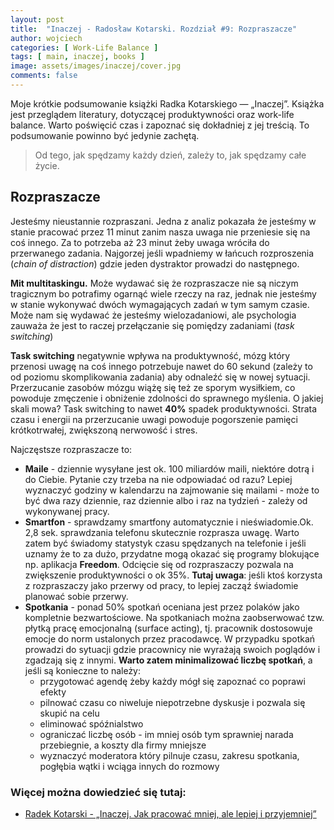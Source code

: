 ```yaml
---
layout: post
title:  "Inaczej - Radosław Kotarski. Rozdział #9: Rozpraszacze"
author: wojciech
categories: [ Work-Life Balance ]
tags: [ main, inaczej, books ]
image: assets/images/inaczej/cover.jpg
comments: false
---
```

Moje krótkie podsumowanie książki Radka Kotarskiego — „Inaczej”. Książka jest przeglądem literatury, dotyczącej
produktywności oraz work-life balance. Warto poświęcić czas i zapoznać się dokładniej z jej treścią.
To podsumowanie powinno być jedynie zachętą.

> Od tego, jak spędzamy każdy dzień, zależy to, jak spędzamy całe życie.

## Rozpraszacze

Jesteśmy nieustannie rozpraszani. Jedna z analiz pokazała że jesteśmy w stanie pracować przez 11 minut zanim nasza uwaga
nie przeniesie się na coś innego. Za to potrzeba aż 23 minut żeby uwaga wróciła do przerwanego zadania. Najgorzej jeśli
wpadniemy w łańcuch rozproszenia (_chain of distraction_) gdzie jeden dystraktor prowadzi do następnego.

**Mit multitaskingu.** Może wydawać się że rozpraszacze nie są niczym tragicznym bo potrafimy ogarnąć wiele rzeczy na
raz, jednak nie jesteśmy w stanie wykonywać dwóch wymagających zadań w tym samym czasie. Może nam się wydawać że
jesteśmy wielozadaniowi, ale psychologia zauważa że jest to raczej przełączanie się pomiędzy zadaniami (_task
switching_)

**Task switching** negatywnie wpływa na produktywność, mózg który przenosi uwagę na coś innego potrzebuje nawet do 60
sekund (zależy to od poziomu skomplikowania zadania) aby odnaleźć się w nowej sytuacji. Przerzucanie zasobów mózgu wiążę
się też ze sporym wysiłkiem, co powoduje zmęczenie i obniżenie zdolności do sprawnego myślenia. O jakiej skali mowa?
Task switching to nawet **40%** spadek produktywności. Strata czasu i energii na przerzucanie uwagi powoduje pogorszenie
pamięci krótkotrwałej, zwiększoną nerwowość i stres.

Najczęstsze rozpraszacze to:

* **Maile** - dziennie wysyłane jest ok. 100 miliardów maili, niektóre dotrą i do Ciebie. Pytanie czy trzeba na nie
  odpowiadać od razu? Lepiej wyznaczyć godziny w kalendarzu na zajmowanie się mailami - może to być dwa razy dziennie,
  raz dziennie albo i raz na tydzień - zależy od wykonywanej pracy.
* **Smartfon** - sprawdzamy smartfony automatycznie i nieświadomie.Ok. 2,8 sek. sprawdzania telefonu skutecznie
  rozprasza uwagę. Warto zatem być świadomy statystyk czasu spędzanych na telefonie i jeśli uznamy że to za dużo,
  przydatne mogą okazać się programy blokujące np. aplikacja **Freedom**. Odcięcie się od rozpraszaczy pozwala na
  zwiększenie produktywności o ok 35%. **Tutaj uwaga**: jeśli ktoś korzysta z rozpraszaczy jako przerwy od pracy, to
  lepiej zacząź świadomie planować sobie przerwy.
* **Spotkania** - ponad 50% spotkań oceniana jest przez polaków jako kompletnie bezwartościowe. Na spotkaniach można
  zaobserwować tzw. płytką pracę emocjonalną (surface acting), tj. pracownik dostosowuje emocje do norm ustalonych przez
  pracodawcę. W przypadku spotkań prowadzi do sytuacji gdzie pracownicy nie wyrażają swoich poglądów i zgadzają się z
  innymi.  **Warto zatem minimalizować liczbę spotkań**, a jeśli są konieczne to należy:
    * przygotować agendę żeby każdy mógł się zapoznać co poprawi efekty
    * pilnować czasu co niweluje niepotrzebne dyskusje i pozwala się skupić na celu
    * eliminować spóźnialstwo
    * ograniczać liczbę osób - im mniej osób tym sprawniej narada przebiegnie, a koszty dla firmy mniejsze
    * wyznaczyć moderatora który pilnuje czasu, zakresu spotkania, pogłębia wątki i wciąga innych do rozmowy

### Więcej można dowiedzieć się tutaj:

- [Radek Kotarski - „Inaczej. Jak pracować mniej, ale lepiej i przyjemniej”](https://altenberg.pl/inaczej-radek-kotarski/)






